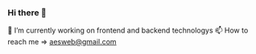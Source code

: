 ### Hi there 👋

🔭 I’m currently working on frontend and backend technologys 
📫 How to reach me => aesweb@gmail.com
<!--
**aesweb/aesweb** is a ✨ _special_ ✨ repository because its `README.md` (this file) appears on your GitHub profile.

Here are some ideas to get you started:

- 
- 
- 👯 I’m looking to collaborate on ...
- 🤔 I’m looking for help with ...
- 💬 Ask me about ...
- 📫 How to reach me: ...
- 😄 Pronouns: ...
- ⚡ Fun fact: ...
-->


